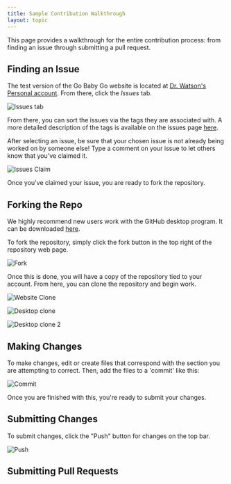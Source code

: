 ```yaml
---
title: Sample Contribution Walkthrough 
layout: topic
---
```


This page provides a walkthrough for the entire contribution process: from finding an issue through submitting a pull request.

## Finding an Issue

The test version of the Go Baby Go website is located at [Dr. Watson's Personal account](https://github.com/rbwatson/GoBabyGo). From there, click the _Issues_ tab. 

![Issues tab]({{site.baseurl}}/docs/assets/images/issues-tab.png)

From there, you can sort the issues via the tags they are associated with. A more detailed description of the tags is available on the issues page [here]({{site.baseurl}}/pages/docs-contribution/gbg-issues.html).

After selecting an issue, be sure that your chosen issue is not already being worked on by someone else! Type a comment on your issue to let others know that you've claimed it.

![Issues Claim]({{site.baseurl}}/docs/assets/images/issues-claim.png)

Once you've claimed your issue, you are ready to fork the repository.

## Forking the Repo

We highly recommend new users work with the GitHub desktop program. It can be downloaded [here](https://desktop.github.com/).

To fork the repository, simply click the fork button in the top right of the repository web page.

![Fork]({{site.baseurl}}/docs/assets/images/fork-button.png)

Once this is done, you will have a copy of the repository tied to your account. From here, you can clone the repository and begin work.

![Website Clone]({{site.baseurl}}/docs/assets/images/clone-button.png)

![Desktop clone]({{site.baseurl}}/docs/assets/images/gh-desktop-clone.png)

![Desktop clone 2]({{site.baseurl}}/docs/assets/images/gh-desktop-clone-url.png)

## Making Changes

To make changes, edit or create files that correspond with the section you are attempting to correct. Then, add the files to a 'commit' like this:

![Commit]({{site.baseurl}}/docs/assets/images/gh-desktop-commit.png)

Once you are finished with this, you're ready to submit your changes. 

## Submitting Changes

To submit changes, click the "Push" button for changes on the top bar.

![Push]({{site.baseurll}}/docs/assets/images/gh-desktop-push.png)

## Submitting Pull Requests  

